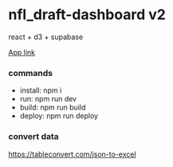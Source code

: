 # nfl_draft-dashboard v2

react + d3 + supabase

[App link]()

### commands
- install: npm i
- run: npm run dev
- build: npm run build
- deploy: npm run deploy

### convert data
https://tableconvert.com/json-to-excel